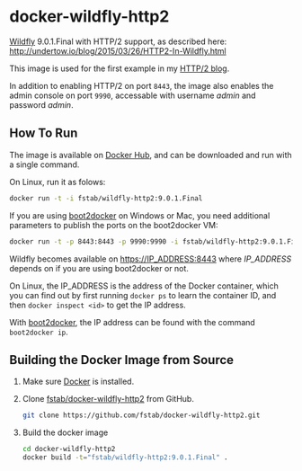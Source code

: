 docker-wildfly-http2
====================

[Wildfly](http://wildfly.org) 9.0.1.Final with HTTP/2 support, as described here: http://undertow.io/blog/2015/03/26/HTTP2-In-Wildfly.html

This image is used for the first example in my [HTTP/2 blog](http://fstab.github.io/h2c/).

In addition to enabling HTTP/2 on port `8443`, the image also enables the admin console on port `9990`, accessable with username _admin_ and password _admin_.

How To Run
----------

The image is available on [Docker Hub](https://registry.hub.docker.com/u/fstab/wildfly-http2), and can be downloaded and run with a single command.

On Linux, run it as folows:

```bash
docker run -t -i fstab/wildfly-http2:9.0.1.Final
```

If you are using [boot2docker](http://boot2docker.io) on Windows or Mac, you need additional parameters to publish the ports on the boot2docker VM:

```bash
docker run -t -p 8443:8443 -p 9990:9990 -i fstab/wildfly-http2:9.0.1.Final
```

Wildfly becomes available on [https://IP_ADDRESS:8443](https://XXX.XXX.XXX.XXX:8443) where _IP_ADDRESS_ depends on if you are using boot2docker or not.

On Linux, the IP_ADDRESS is the address of the Docker container, which you can find out by first running `docker ps` to learn the container ID, and then `docker inspect <id>` to get the IP address.

With [boot2docker](http://boot2docker.io), the IP address can be found with the command `boot2docker ip`.

Building the Docker Image from Source
-------------------------------------

1. Make sure [Docker](https://www.docker.com) is installed.
    
2. Clone [fstab/docker-wildfly-http2](https://github.com/fstab/docker-wildfly-http2) from GitHub.
    
    ```bash
    git clone https://github.com/fstab/docker-wildfly-http2.git
    ```
    
3. Build the docker image
    
    ```bash
    cd docker-wildfly-http2
    docker build -t="fstab/wildfly-http2:9.0.1.Final" .
    ```
